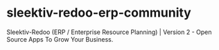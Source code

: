 # sleektiv-redoo-erp-community
Sleektiv-Redoo (ERP / Enterprise Resource Planning) | Version 2 - Open Source Apps To Grow Your Business. 
